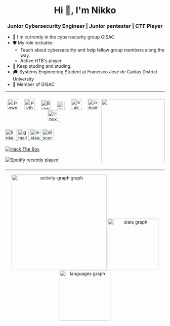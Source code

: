 <h1 align="center">Hi 👋, I'm Nikko</h1>
<h3 align="center">Junior Cybersecurity Engineer | Junior pentester | CTF Player</h3>

- 🔭 I'm currently in the cybersecurity group GISAC
- 🛡️ My role includes:
  - Teach about cybersecurity and help fellow group members along the way.
  - Active HTB's player. 
- 🌱 Keep studing and studing.
- 🎓 Systems Engineering Student at Francisco José de Caldas District University
- 🤝 Member of GISAC

---
###

<img align="right" height="200" src="/Resources/Gisac.gif"  />

###

<div align="center">
  <a href="https://learn.microsoft.com/en-us/powershell/" target="_blank">
    <img src="https://skillicons.dev/icons?i=powershell" height="33" alt="powershell logo" />
  </a>
  <img width="12" />
  <a href="https://www.python.org/doc/" target="_blank">
    <img src="https://skillicons.dev/icons?i=py" height="33" alt="python logo" />
  </a>
  <img width="12" />
  <a href="https://portswigger.net/burp">
    <img src="https://www.svgrepo.com/show/454430/burpsuite-security-software.svg" height="30" alt="BurpSuite" />
  </a>
  <img width="12" />
  <a href="https://nmap.org" target="_blank">
    <img src="https://nmap.org/images/sitelogo-nmap.svg" height="25" alt="Nmap logo" />
  </a>
  <img width="12" />
  <a href="https://www.kali.org" target="_blank">
    <img src="https://skillicons.dev/icons?i=kali" height="33" alt="kali logo" />
  </a>
  <img width="12" />
   <a href="https://obsidian.md" target="_blank">
    <img src="https://skillicons.dev/icons?i=obsidian" height="33" alt="obsidian logo" />
  </a>
  <img width="12" />
   <a href="https://linux.org" target="_blank">
    <img src="https://skillicons.dev/icons?i=linux" height="33" alt="linux logo" />
  </a>
  <img width="12" />
</div>

###

<div align="left">
  
  <a href="https://www.linkedin.com/in/jhonatanmoreno/" target="_blank">
    <img src="https://img.shields.io/static/v1?message=LinkedIn&logo=linkedin&label=&color=0077B5&logoColor=white&labelColor=&style=for-the-badge" height="35" alt="linkedin         logo"/>
  </a>
  
  <a href="mailto:jhonatanmoreno@acm.org" target="_blank">
    <img src="https://img.shields.io/static/v1?message=Gmail&logo=gmail&label=&color=D14836&logoColor=white&labelColor=&style=for-the-badge" height="35" alt="gmail logo"  />
  </a>
  
  <a href="https://www.instagram.com/jhonatan0x_/" target="_blank">
    <img src="https://img.shields.io/static/v1?message=Instagram&logo=instagram&label=&color=E4405F&logoColor=white&labelColor=&style=for-the-badge" height="35" alt="instagram     logo"  />
  </a>
  <a href="https://discordapp.com/users/d3vjh/" target="_blank">
    <img src="https://img.shields.io/static/v1?message=Discord&logo=discord&label=&color=7289DA&logoColor=white&labelColor=&style=for-the-badge" height="35" alt="discord logo"  />
  </a>


  <br>
  <br>
  <a href="https://app.hackthebox.com/users/1935259" target="_blank">
    <img src="https://www.hackthebox.eu/badge/image/1935259" alt="Hack The Box">
  </a>
</div>

<br>
<img src="https://spotify-recently-played-readme.vercel.app/api?user=31endjz7tvfbbvv4l52mwfx75r3a&count=1" alt="Spotify recently played"  />

###
---

<div align="center">
    <img src="https://github-readme-activity-graph.vercel.app/graph?username=d3vjh&radius=16&theme=nord&area=true&order=5&hide_title=true&hide_border=true&custom_title=Activity" height="300" alt="activity-graph graph"  />
  <img src="https://github-readme-stats.vercel.app/api?username=d3vjh&hide_title=true&hide_rank=false&show_icons=true&include_all_commits=true&count_private=true&disable_animations=false&theme=nord&locale=en&hide_border=true&order=1" height="160" alt="stats graph"  />
  <img src="https://github-readme-stats.vercel.app/api/top-langs?username=d3vjh&locale=en&hide_title=false&layout=compact&card_width=320&langs_count=6&theme=nord&hide_border=true&order=2" height="160" alt="languages graph"  />

</div>

###

###
</div>
